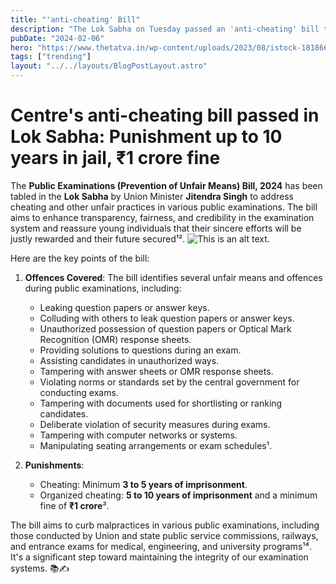 ```yaml
---
title: "'anti-cheating' Bill"
description: "The Lok Sabha on Tuesday passed an 'anti-cheating' bill to check fraudulent practices - such as leaking of exam papers - in government recruitment exams."
pubDate: "2024-02-06"
hero: "https://www.thetatva.in/wp-content/uploads/2023/08/istock-181866634-1034758-1632766451-780x470.jpeg"
tags: ["trending"]
layout: "../../layouts/BlogPostLayout.astro"
---
```

# Centre's anti-cheating bill passed in Lok Sabha: Punishment up to 10 years in jail, ₹1 crore fine

The **Public Examinations (Prevention of Unfair Means) Bill, 2024** has been tabled in the **Lok Sabha** by Union Minister **Jitendra Singh** to address cheating and other unfair practices in various public examinations. The bill aims to enhance transparency, fairness, and credibility in the examination system and reassure young individuals that their sincere efforts will be justly rewarded and their future secured¹².
![This is an alt text.](https://bharatkhabar24s.live/wp-content/uploads/2024/02/The-Anti-Cheating-Bill-3-Year-Jail-Rs-1-Crore-Fine-for-Malpractices-in-Exams.jpg "This is a sample image.")

Here are the key points of the bill:

1. **Offences Covered**: The bill identifies several unfair means and offences during public examinations, including:
    - Leaking question papers or answer keys.
    - Colluding with others to leak question papers or answer keys.
    - Unauthorized possession of question papers or Optical Mark Recognition (OMR) response sheets.
    - Providing solutions to questions during an exam.
    - Assisting candidates in unauthorized ways.
    - Tampering with answer sheets or OMR response sheets.
    - Violating norms or standards set by the central government for conducting exams.
    - Tampering with documents used for shortlisting or ranking candidates.
    - Deliberate violation of security measures during exams.
    - Tampering with computer networks or systems.
    - Manipulating seating arrangements or exam schedules¹.

2. **Punishments**:
    - Cheating: Minimum **3 to 5 years of imprisonment**.
    - Organized cheating: **5 to 10 years of imprisonment** and a minimum fine of **₹1 crore**³.

The bill aims to curb malpractices in various public examinations, including those conducted by Union and state public service commissions, railways, and entrance exams for medical, engineering, and university programs¹⁴. It's a significant step toward maintaining the integrity of our examination systems. 📚✍️

